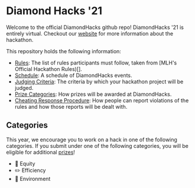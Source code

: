 # Diamond Hacks '21

Welcome to the official DiamondHacks github repo! DiamondHacks '21 is entirely virtual. Checkout our [website](https://www.ncsudiamondhacks.com/) for more information about the hackathon.

This repository holds the following information:

- [Rules](Rules.md): The list of rules participants must follow, taken from [MLH's Official Hackathon Rules)[].
- [Schedule](Schedule.md): A schedule of DiamondHacks events.
- [Judging Criteria](Judging%Criteria.md): The criteria by which your hackathon project will be judged.
- [Prize Categories](Prize%Categories.md): How prizes will be awarded at DiamondHacks.
- [Cheating Response Procedure](Cheating%20Response%20Procedure.md): How people can report violations of the rules and how those reports will be dealt with.

## Categories

This year, we encourage you to work on a hack in one of the following categories. If you submit under one of the following categories, you will be eligible for additional [prizes](Prize%Categories.md)!

* 💛 Equity
* ✏️ Efficiency
* 🌳 Environment
